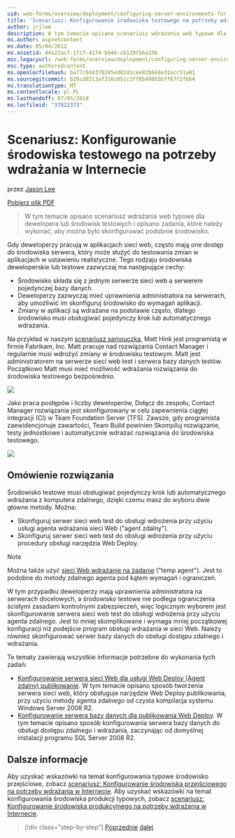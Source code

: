 ```yaml
---
uid: web-forms/overview/deployment/configuring-server-environments-for-web-deployment/scenario-configuring-a-test-environment-for-web-deployment
title: 'Scenariusz: Konfigurowanie środowiska testowego na potrzeby wdrażania w Internecie | Dokumentacja firmy Microsoft'
author: jrjlee
description: W tym temacie opisano scenariusz wdrażania web typowe dla dewelopera lub środowisk testowych i opisano zadania, które należy wykonać, aby skonfigurować zdarzenia serwisowego...
ms.author: aspnetcontent
ms.date: 05/04/2012
ms.assetid: 44a22ac7-1fc7-4174-b946-c6129fb6a19b
msc.legacyurl: /web-forms/overview/deployment/configuring-server-environments-for-web-deployment/scenario-configuring-a-test-environment-for-web-deployment
msc.type: authoredcontent
ms.openlocfilehash: ba77c944378245ed82d1cee92b668e31acc51a81
ms.sourcegitcommit: b28cd0313af316c051c2ff8549865bff67f2fbb4
ms.translationtype: MT
ms.contentlocale: pl-PL
ms.lasthandoff: 07/05/2018
ms.locfileid: "37822373"
---
```

<a name="scenario-configuring-a-test-environment-for-web-deployment"></a>Scenariusz: Konfigurowanie środowiska testowego na potrzeby wdrażania w Internecie
====================
przez [Jason Lee](https://github.com/jrjlee)

[Pobierz plik PDF](https://msdnshared.blob.core.windows.net/media/MSDNBlogsFS/prod.evol.blogs.msdn.com/CommunityServer.Blogs.Components.WeblogFiles/00/00/00/63/56/8130.DeployingWebAppsInEnterpriseScenarios.pdf)

> W tym temacie opisano scenariusz wdrażania web typowe dla dewelopera lub środowisk testowych i opisano zadania, które należy wykonać, aby można było skonfigurować podobnie środowisko.


Gdy deweloperzy pracują w aplikacjach sieci web, często mają one dostęp do środowiska serwera, który może służyć do testowania zmian w aplikacjach w ustawieniu realistyczne. Tego rodzaju środowiska deweloperskie lub testowe zazwyczaj ma następujące cechy:

- Środowisko składa się z jednym serwerze sieci web a serwerem pojedynczej bazy danych.
- Deweloperzy zazwyczaj mieć uprawnienia administratora na serwerach, aby umożliwić im skonfiguruj środowisko do wymagań aplikacji.
- Zmiany w aplikacji są wdrażane na podstawie często, dlatego środowisko musi obsługiwać pojedynczy krok lub automatycznego wdrażania.

Na przykład w naszym [scenariusz samouczka](../deploying-web-applications-in-enterprise-scenarios/enterprise-web-deployment-scenario-overview.md), Matt Hink jest programistą w firmie Fabrikam, Inc. Matt pracuje nad rozwiązania Contact Manager i regularnie musi wdrożyć zmiany w środowisku testowym. Matt jest administratorem na serwerze sieci web test i serwera bazy danych testów. Początkowo Matt musi mieć możliwość wdrażania rozwiązania do środowiska testowego bezpośrednio.

![](scenario-configuring-a-test-environment-for-web-deployment/_static/image1.png)

Jako praca postępów i liczby deweloperów, Dołącz do zespołu, Contact Manager rozwiązania jest skonfigurowany w celu zapewnienia ciągłej integracji (CI) w Team Foundation Server (TFS). Zawsze, gdy programista zaewidencjonuje zawartości, Team Build powinien Skompiluj rozwiązanie, testy jednostkowe i automatycznie wdrażać rozwiązania do środowiska testowego.

![](scenario-configuring-a-test-environment-for-web-deployment/_static/image2.png)

## <a name="solution-overview"></a>Omówienie rozwiązania

Środowisko testowe musi obsługiwać pojedynczy krok lub automatycznego wdrażania z komputera zdalnego, dzięki czemu masz do wyboru dwie główne metody. Można:

- Skonfiguruj serwer sieci web test do obsługi wdrożenia przy użyciu usługi agenta wdrażania sieci Web ("agent zdalny").
- Skonfiguruj serwer sieci web test do obsługi wdrożenia przy użyciu procedury obsługi narzędzia Web Deploy.

> [!NOTE]
> Można także użyć [sieci Web wdrażanie na żądanie](https://technet.microsoft.com/library/ee517345(WS.10).aspx) ("temp agent"). Jest to podobne do metody zdalnego agenta pod kątem wymagań i ograniczeń.


W tym przypadku deweloperzy mają uprawnienia administratora na serwerach docelowych, a środowisko testowe nie podlega ograniczenia ścisłymi zasadami kontrolnymi zabezpieczeń, więc logicznym wyborem jest skonfigurowanie serwera sieci web test do obsługi wdrożenia przy użyciu agenta zdalnego. Jest to mniej skomplikowane i wymaga mniej początkowej konfiguracji niż podejście program obsługi wdrażania w sieci Web. Należy również skonfigurować serwer bazy danych do obsługi dostępu zdalnego i wdrażania.

Te tematy zawierają wszystkie informacje potrzebne do wykonania tych zadań:

- [Konfigurowanie serwera sieci Web dla usługi Web Deploy (Agent zdalny) publikowanie](configuring-a-web-server-for-web-deploy-publishing-remote-agent.md). W tym temacie opisano sposób tworzenia serwera sieci web, który obsługuje narzędzie Web Deploy publikowania, przy użyciu metody agenta zdalnego od czysta kompilacja systemu Windows Server 2008 R2.
- [Konfigurowanie serwera bazy danych dla publikowania Web Deploy](configuring-a-database-server-for-web-deploy-publishing.md). W tym temacie opisano sposób konfigurowania serwera bazy danych do obsługi dostępu zdalnego i wdrażania, zaczynając od domyślnej instalacji programu SQL Server 2008 R2.

## <a name="further-reading"></a>Dalsze informacje

Aby uzyskać wskazówki na temat konfigurowania typowe środowisko przejściowe, zobacz [scenariusz: Konfigurowanie środowiska przejściowego na potrzeby wdrażania w Internecie](scenario-configuring-a-staging-environment-for-web-deployment.md). Aby uzyskać wskazówki na temat konfigurowania środowiska produkcji typowych, zobacz [scenariusz: Konfigurowanie środowiska produkcyjnego na potrzeby wdrażania w Internecie](scenario-configuring-a-production-environment-for-web-deployment.md).

> [!div class="step-by-step"]
> [Poprzednie](choosing-the-right-approach-to-web-deployment.md)
> [dalej](scenario-configuring-a-staging-environment-for-web-deployment.md)
